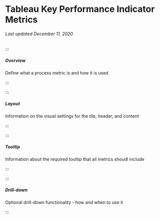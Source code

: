 # Tableau Key Performance Indicator Metrics

###### Last updated December 11, 2020

:::

##### Overview

Define what a process metric is and how it is used

:::

:::

##### Layout

Information on the visual settings for the tile, header, and content

:::

:::

##### Tooltip

Information about the required tooltip that all metrics shoudl include

:::

:::

##### Drill-down

Optional drill-down functionality - how and when to use it

:::
